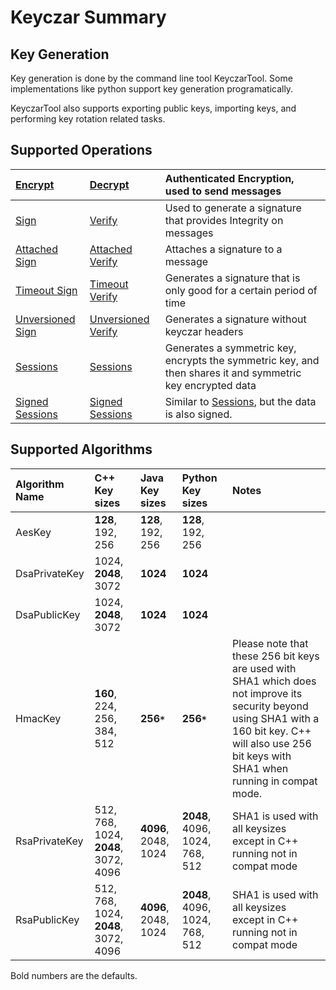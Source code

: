 # Keyczar Summary #

## Key Generation ##
Key generation is done by the command line tool KeyczarTool. Some implementations like python support key generation programatically.

KeyczarTool also supports exporting public keys, importing keys, and performing key rotation related tasks.

## Supported Operations ##

| [Encrypt](OperationEncrypt.md)  |  [Decrypt](OperationDecrypt.md) | Authenticated Encryption, used to send messages |
|:--------------------------------|:--------------------------------|:------------------------------------------------|
| [Sign](OperationSign.md)  |  [Verify](OperationVerify.md) | Used to generate a signature that provides Integrity on messages |
| [Attached Sign](OperationAttachedSign.md)  |  [Attached Verify](OperationAttachedVerify.md) | Attaches a signature to a message |
| [Timeout Sign](OperationTimeoutSign.md) | [Timeout Verify](OperationTimeoutVerify.md) | Generates a signature that is only good for a certain period of time |
| [Unversioned Sign](OperationUnversionedSign.md) | [Unversioned Verify](OperationUnversionedVerify.md) | Generates a signature without keyczar headers |
| [Sessions](OperationSessions.md) | [Sessions](OperationSessions.md) | Generates a symmetric key, encrypts the symmetric key, and then shares it and symmetric key encrypted data |
| [Signed Sessions](OperationSignedSessions.md) | [Signed Sessions](OperationSignedSessions.md) | Similar to [Sessions](OperationSessions.md), but the data is also signed. |

## Supported Algorithms ##
| **Algorithm Name** |  **C++ Key sizes**| **Java Key sizes**| **Python Key sizes** | **Notes** |
|:-------------------|:------------------|:------------------|:---------------------|:----------|
| AesKey | **128**, 192, 256 | **128**, 192, 256 | **128**, 192, 256 |  |
| DsaPrivateKey | 1024, **2048**, 3072 | **1024** | **1024** |  |
| DsaPublicKey | 1024, **2048**, 3072 | **1024** | **1024** |  |
| HmacKey |  **160**, 224, 256, 384, 512 | **256`*`** | **256`*`** | Please note that these 256 bit keys are used with SHA1 which does not improve its security beyond using SHA1 with a 160 bit key. C++ will also use 256 bit keys with SHA1 when running in compat mode.  |
| RsaPrivateKey | 512, 768, 1024, **2048**, 3072, 4096 | **4096**, 2048, 1024 | **2048**, 4096, 1024, 768, 512 | SHA1 is used with all keysizes except in C++ running not in compat mode |
| RsaPublicKey | 512, 768, 1024, **2048**, 3072, 4096 | **4096**, 2048, 1024 | **2048**, 4096, 1024, 768, 512 | SHA1 is used with all keysizes except in C++ running not in compat mode |

Bold numbers are the defaults.